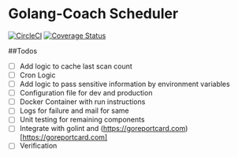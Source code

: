 # Golang-Coach Scheduler 
[![CircleCI](https://img.shields.io/circleci/project/github/Golang-Coach/Scheduler.svg)]() [![Coverage Status](https://coveralls.io/repos/github/Golang-Coach/Scheduler/badge.svg?branch=master)](https://coveralls.io/github/Golang-Coach/Scheduler?branch=master)

##Todos
- [ ] Add logic to cache last scan count 
- [ ] Cron Logic
- [ ] Add logic to pass sensitive information by environment variables
- [ ] Configuration file for dev and production
- [ ] Docker Container with run instructions
- [ ] Logs for failure and mail for same
- [ ] Unit testing for remaining components
- [ ] Integrate with golint and (https://goreportcard.com)[https://goreportcard.com]
- [ ] Verification